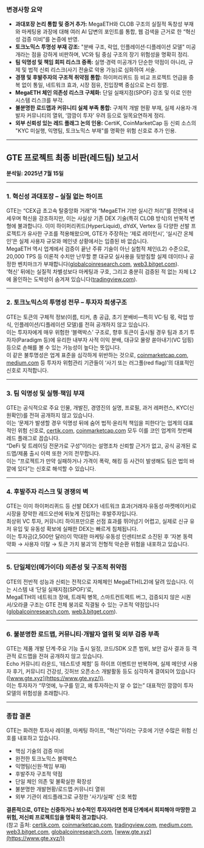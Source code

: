 ### 변경사항 요약

- **과대포장 논리 통합 및 증거 추가:** MegaETH와 CLOB 구조의 실질적 독창성 부재와 마케팅용 과장에 대해 여러 AI 답변의 포인트를 통합, 웹 검색을 근거로 한 “혁신성 검증 미비”를 논증에 반영.
- **토크노믹스 투명성 부재 강조:** "분배 구조, 락업, 인플레이션·디플레이션 모델" 미공개라는 점을 강하게 비판하며, VC와 팀 중심 구조의 장기 위험성을 명확히 정리.
- **팀 익명성 및 책임 회피 리스크 증폭:** 실명·경력 미공개가 단순한 약점이 아니라, 규제 및 법적 신뢰 리스크(사기 전술로 악용 가능)로 심화하여 서술.
- **경쟁 및 후발주자의 구조적 취약점 통합:** 하이퍼리퀴드 등 비교 프로젝트 언급을 중복 없이 통일, 네트워크 효과, 시장 점유, 진입장벽 중심으로 논리 정렬.
- **MegaETH 체인 의존성 리스크 구체화:** 단일 실패지점(SPOF) 강조 및 이로 인한 시스템 리스크를 부각.
- **불분명한 로드맵과 커뮤니티 실체 부족 통합:** 구체적 개발 현황 부재, 실제 사용자·개발자 커뮤니티의 열위, ‘깜깜이 투자’ 우려 등으로 일목요연하게 정리.
- **외부 신뢰성 있는 레드 플래그 논의 인용:** CertiK, CoinMarketCap 등 신뢰 소스의 "KYC 미실행, 익명팀, 토크노믹스 부재"를 명확한 위험 신호로 추가 인용.

---

## GTE 프로젝트 최종 비판(레드팀) 보고서
**분석일: 2025년 7월 15일**

---

### 1. 혁신성 과대포장 – 실질 없는 하이프

GTE는 “CEX급 초고속 탈중앙화 거래”와 “MegaETH 기반 실시간 처리”를 전면에 내세우며 혁신을 강조하지만, 이는 사실상 기존 DEX 기술(특히 CLOB 방식)의 반복적 변형에 불과합니다. 이미 하이퍼리퀴드(HyperLiquid), dYdX, Vertex 등 다양한 선발 프로젝트가 유사한 구조를 적용해왔으며, GTE가 주장하는 ‘제로 레이턴시’, ‘실시간 온체인’은 실제 사용자 규모와 메인넷 상황에서는 입증된 바 없습니다.  
MegaETH 역시 업계에서 검증이 끝난 주류 기술이 아닌 실험적 체인(L2) 수준으로, 20,000 TPS 등 이론적 수치만 난무할 뿐 대규모 실사용을 뒷받침할 실제 데이터나 공정한 벤치마크가 부재합니다([globalcoinresearch.com](https://globalcoinresearch.com/research/megaeth-deep-dive), [web3.bitget.com](https://web3.bitget.com/en/academy/megaeth-testnet-launch-what-it-is-and-what-it-means-for-ethereum-layer-2-solutions)).  
‘혁신’ 뒤에는 실질적 차별성보다 마케팅과 구호, 그리고 충분히 검증된 적 없는 자체 L2에 올인하는 도박성이 숨겨져 있습니다([tradingview.com](https://www.tradingview.com/news/cointelegraph:f0a9fe7af094b:0-5-red-flags-you-re-being-shilled-don-t-buy-the-hype/)).

---

### 2. 토크노믹스의 투명성 전무 – 투자자 희생구조

GTE는 토큰의 구체적 정보(이름, 티커, 총 공급, 초기 분배비—특히 VC·팀 몫, 락업 방식, 인플레이션/디플레이션 모델)를 전혀 공개하지 않고 있습니다.  
이는 투자자에게 매우 위험한 ‘블랙박스’ 구조로, 향후 토큰이 출시될 경우 팀과 초기 투자자(Paradigm 등)에 유리한 내부자 사적 이익 분배, 대규모 물량 쏟아내기(VC 덤핑) 등으로 손해를 볼 수 있는 가능성이 높다는 뜻입니다.  
이 같은 불투명성은 업계 표준을 심각하게 위반하는 것으로, [coinmarketcap.com](https://coinmarketcap.com/academy/article/210247d1-3891-4d2b-a796-bf713c41ab83), [medium.com](https://medium.com/solana-dev-tips/solana-token-quality-checklist-0a4391026d93) 등 투자자 위험관리 기관들이 ‘사기 또는 러그풀(red flag)’의 대표적인 신호로 지적합니다.

---

### 3. 팀 익명성 및 실행·책임 부재

GTE는 공식적으로 주요 인물, 개발진, 경영진의 실명, 프로필, 과거 레퍼런스, KYC(신원확인)를 전혀 공개하지 않고 있습니다.  
이는 ‘문제가 발생할 경우 익명성 뒤에 숨어 법적‧윤리적 책임을 피한다’는 업계의 대표적인 위험 신호로, [certik.com](https://www.certik.com/resources/blog/4ejWP3o4MJhW0o5AMtlRXo-5-definitive-red-flags-in-crypto-investment), [coinmarketcap.com](https://coinmarketcap.com/academy/article/210247d1-3891-4d2b-a796-bf713c41ab83) 모두 이를 코인 업계의 첫번째 레드 플래그로 꼽습니다.  
“DeFi 및 트레이딩 전문가로 구성”이라는 설명조차 신뢰할 근거가 없고, 공식 공개된 로드맵/제품 출시 이력 또한 거의 전무합니다.  
이는 “프로젝트가 만약 실패하거나 가격이 폭락, 해킹 등 사건이 발생해도 팀은 법의 바깥에 있다”는 신호로 해석할 수 있습니다.

---

### 4. 후발주자 리스크 및 경쟁의 벽

GTE는 이미 하이퍼리퀴드 등 선발 DEX가 네트워크 효과(거래자∙유동성∙마켓메이커)로 시장을 장악한 레드오션에 뒤늦게 진입하는 후발주자입니다.  
최상위 VC 투자, 커뮤니티 하이프만으론 선점 효과를 뛰어넘기 어렵고, 실제로 신규 유저 유입 및 유동성 확보에 실패한 DEX는 빠르게 침체됩니다.  
이는 투자금(2,500만 달러)이 막대한 마케팅∙유동성 인센티브로 소진된 후 ‘자본 동력 약화 → 사용자 이탈 → 토큰 가치 붕괴’의 전형적 악순환 위험을 내포하고 있습니다.

---

### 5. 단일체인(메가이더) 의존성 및 구조적 취약점

GTE의 전반적 성능과 신뢰는 전적으로 자체체인 MegaETH(L2)에 달려 있습니다. 이는 시스템 내 ‘단일 실패지점(SPOF)’로,  
MegaETH의 네트워크 장애, 트래픽 병목, 스마트컨트랙트 버그, 검증되지 않은 시퀀서/오라클 구조는 GTE 전체 붕괴로 직결될 수 있는 구조적 약점입니다([globalcoinresearch.com](https://globalcoinresearch.com/research/megaeth-deep-dive), [web3.bitget.com](https://web3.bitget.com/en/academy/megaeth-testnet-launch-what-it-is-and-what-it-means-for-ethereum-layer-2-solutions)).

---

### 6. 불분명한 로드맵, 커뮤니티·개발자 열위 및 외부 검증 부족

GTE는 제품 개발 단계·주요 기능 출시 일정, 코드/SDK 오픈 범위, 보안 감사 결과 등 객관적 로드맵을 전혀 공개하지 않고 있습니다.  
Echo 커뮤니티 라운드, ‘테스트넷 체험’ 등 하이프 이벤트만 반복하며, 실제 메인넷 사용자 후기, 커뮤니티 건강성, 깃허브 오픈소스 개발활동 등도 심각하게 결여되어 있습니다([www.gte.xyz](https://www.gte.xyz/)).  
이는 투자자가 “무엇에, 누구를 믿고, 왜 투자하는지 알 수 없는” 대표적인 깜깜이 투자 모델의 위험성을 초래합니다.

---

### 종합 결론

GTE는 화려한 투자사 레이블, 마케팅 하이프, “혁신”이라는 구호에 기댄 수많은 위험 신호를 내포하고 있습니다.  
- 핵심 기술의 검증 미비  
- 완전한 토크노믹스 블랙박스  
- 익명팀(신원·책임 부재)  
- 후발주자 구조적 약점  
- 단일 체인 의존 및 불확실한 확장성  
- 불분명한 개발현황/로드맵∙커뮤니티 열위  
- 외부 기관이 레드플래그로 규정한 '사기/실패' 신호 복합

**결론적으로, GTE는 신중하거나 보수적인 투자자라면 현재 단계에서 회피해야 마땅한 고위험, 저신뢰 프로젝트임을 명확히 경고합니다.**  
(참고 출처: [certik.com](https://www.certik.com/resources/blog/4ejWP3o4MJhW0o5AMtlRXo-5-definitive-red-flags-in-crypto-investment), [coinmarketcap.com](https://coinmarketcap.com/academy/article/210247d1-3891-4d2b-a796-bf713c41ab83), [tradingview.com](https://www.tradingview.com/news/cointelegraph:f0a9fe7af094b:0-5-red-flags-you-re-being-shilled-don-t-buy-the-hype/), [medium.com](https://medium.com/solana-dev-tips/solana-token-quality-checklist-0a4391026d93), [web3.bitget.com](https://web3.bitget.com/en/academy/megaeth-testnet-launch-what-it-is-and-what-it-means-for-ethereum-layer-2-solutions), [globalcoinresearch.com](https://globalcoinresearch.com/research/megaeth-deep-dive), [www.gte.xyz](https://www.gte.xyz/))